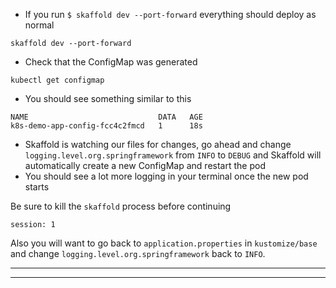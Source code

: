 


*   If you run `$ skaffold dev --port-forward` everything should deploy as normal
```execute-1
skaffold dev --port-forward
```

*   Check that the ConfigMap was generated
```execute-2
kubectl get configmap
```
* You should see something similar to this

```
NAME                             DATA   AGE
k8s-demo-app-config-fcc4c2fmcd   1      18s

```

*   Skaffold is watching our files for changes, go ahead and change `logging.level.org.springframework` from `INFO` to `DEBUG` and Skaffold will automatically create a new ConfigMap and restart the pod
*   You should see a lot more logging in your terminal once the new pod starts

Be sure to kill the `skaffold` process before continuing

```terminal:interrupt
session: 1
```

Also you will want to go back to `application.properties` in `kustomize/base` and change `logging.level.org.springframework` back to `INFO`.

---
---
